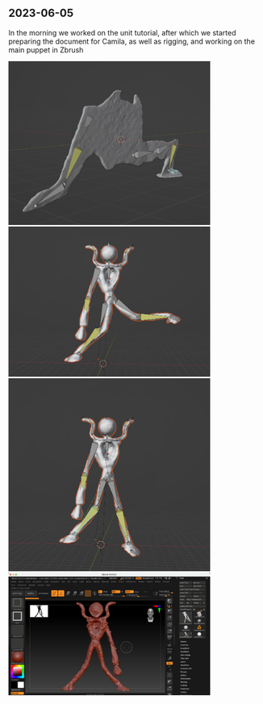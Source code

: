 ## 2023-06-05

In the morning we worked on the unit tutorial, after which we started preparing the document for Camila, as well as rigging, and working on the main puppet in Zbrush

<img src="imagesD/RiggedShadow2.png" width="400px">

<img src="imagesD/MainPuppetRigging2.png" width="400px">

<img src="imagesD/MainPuppetRigging.png" width="400px">

<img src="imagesD/66.png" width="400px">